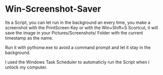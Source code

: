# Win-Screenshot-Saver
Its a Script, you can let run in the background an every time, you make a screenshot with the PrintScreen Key or with the Win+Shift+S Scortcut, it will save the image in your Pictures/Screenshots/ Folder with the current timestamp as the name.

Run it with pythonw.exe to avoid a command prompt and let it stay in the background.

I used the Windows Task Scheduler to automaticly run the Script when i unlock my computer.

